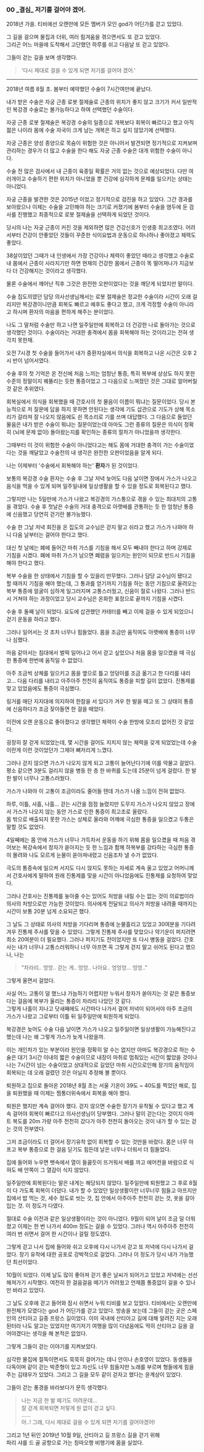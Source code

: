 ### 00 _결심\_ 저기를 걸어야 겠어.

2018년 가을. 티비에선 오랜만에 모든 멤버가 모인 god가 어딘가를 걷고 있었다.
 
그 길을 걸으며 물집과 더위, 여러 힘겨움을 겪으면서도 또 걷고 있었다.  
그리곤 어느 마을에 도착해서 고단했던 하루를 쉬고 다음날 또 걷고 있었다.

그들이 걷는 길을 보며 생각했다.

> '다시 제대로 걸을 수 있게 되면 저기를 걸어야 겠어.'

---

2018년 여름 8월 초. 봄부터 예약했던 수술이 7시간여만에 끝났다.

내가 받은 수술은 자궁 근종 로봇 절제술로 근종의 위치가 좋지 않고 크기가 커서
일반적인 복강경 수술로는 불가능하다고 하여 선택했던 수술이다.

자궁 근종 로봇 절제술은 복강경 수술의 일종으로 개복보다 회복이 빠르다고 했고
아직 젊은 나이라 몸에 수술 자국이 크게 남는 개복은 하고 싶지 않았기에 선택했다.

자궁 근종은 양성 종양으로 목숨이 위험한 것은 아니어서 발견되면 
정기적으로 지켜보며 관리하는 경우가 더 많고 수술을 한다 해도 
자궁 근종 수술은 대개 위험한 수술이 아니다.  

수술 전 많은 검사에서 내 근종이 육종일 확률은 거의 없는 것으로 예상되었다. 
다만 여러개이고 수술하기 편한 위치가 아니었을 뿐 
건강에 심각하게 문제를 일으키는 상태는 아니었다.

자궁 근종을 발견한 것은 2015년 이었고 정기적으로 검진을 하고 있었다.
그간 경과를 보아왔으나 이제는 수술을 고민해야 하는 크기로 커졌기에 봄부터 
수술을 염두에 둔 검사를 진행했고 최종적으로 로봇 절제술을 선택하게 되었던 것이다.

당시의 나는 자궁 근종이 커진 것을 제외하면 많은 건강신호가 인생중 최고조였다.
어려서부터 건강이 안좋았던 것들이 꾸준한 식이요법과 운동으로 하나하나 좋아졌고 체력도 좋았다.

38살이었던 그때가 내 인생에서 가장 건강이나 체력이 좋았던 때라고 생각했고
수술로 내 몸에서 근종이 사라지기만 하면 현재의 건강한 몸에서 
근종이 똑 떨어져나가 지금보다 더 건강해지는 것이라고 생각했다.

물론 수술에서 깨어난 직후 그것은 완전한 오판이었다는 것을 깨닫게 되었지만 말이다.

수술 집도의였던 담당 의사선생님께서는 로봇 절제술은 정교한 수술이라 시간이 오래 걸리지만
복강경이니만큼 회복도 빠르고 예후도 좋다고 했고, 크게 걱정할 수술이 아니라고 
하시며 환자의 마음을 편하게 해주는 분이었다.

나도 그 말처럼 수술만 하고 나면 일주일만에 회복하고 더 건강한 나로 돌아가는 것으로 
생각했던 것이다.
수술이라는 거대한 충격에서 몸을 회복해야 하는 것이라고는 전혀 생각치 못한채.

오전 7시경 첫 수술을 들어가서 내가 중환자실에서 의식을 회복하고 나온 
시간은 오후 2시 반이 넘어서였다.

수술 후의 첫 기억은 온 전신에 처음 느끼는 엄청난 통증, 
특히 복부에 상상도 하지 못한 수준의 정말이지 꿰뚤리는 듯한 통증이었고
그 다음으로 느껴졌던 것은 그대로 얼어버릴 것 같은 추위였다. 

회복실에서 의식을 회복했을 때 간호사의 첫 물음이 이름이 뭐냐는 질문이었다.
당시 본능적으로 저 질문에 답을 하지 못하면 안된다는 생각에
기도 삽관으로 기도가 상해 목소리가 갈라져 잘 나오지 않음에도 쉰 목소리로 
기를 쓰며 대답했다. 그 다음으로 들었던 물음은 내가 받은 수술이 뭐냐는 질문이었는데
아마도 그런 종류의 질문은 의식이 정확히 (뇌에 문제 없이) 돌아왔는지를
확인하는 종류의 절차가 아니었을까 생각한다.

그때부터 이 것이 위험한 수술이 아니었다고는 해도 
몸에 거대한 충격이 가는 수술이었다는 것을 깨달았고 
수술전의 내 생각은 완전한 오판이었음을 알게 되다.

나는 이제부터 '수술에서 회복해야 하는' **환자**가 된 것이었다.

보통의 복강경 수술 환자는 수술 후 그날 저녁 늦어도 다음 날이면 장에서 가스가 나오고 
음식을 먹을 수 있게 되며 일주일내에 일상생활을 할 수 있을 정도로 회복된다고 했다.

그렇지만 나는 5일만에 가스가 나왔고 복강경의 가스통으로 겪을 수 있는
최대치의 고통을 겪었다.
수술 후 첫날은 수술의 거대 충격으로 아랫배를 관통하는 듯 한 엄청난 통증에 
신음했고 당연히 걷기란 불가능했다.  

수술 한 그날 저녁 회진을 온 집도의 교수님은 걷지 말고 쉬라고 했고 
가스가 나와야 하니 다음 날부터는 걸어야 한다고 했다.

대신 첫 날에는 폐에 들어간 마취 가스를 기침을 해서 모두 빼내야 한다고 하며
강제로 기침을 시켰다. 폐에 마취 가스가 남으면 폐렴을 일으키는 원인이 되므로
반드시 기침을 해야 한다고 했다.

복부 수술을 한 상태에서 기침을 할 수 있을리 만무했다.
그러나 담당 교수님이 됐다고 할 때까지 기침을 해야 했는데,
그 통과를 얻기까지 기침을 하는 동안 기침으로 울려오는 복부 통증에 
얼굴이 심하게 일그러지며 고통스러웠고, 신음이 절로 나왔다.
그러나 반드시 거쳐야 하는 과정이었고 당시 교수님은 
온화한 표정으로 끝까지 기침을 시켰다.

수술 후 둘째 날이 되었다. 
요도에 삽관했던 카테터를 빼고 이제 걸을 수 있게 되었으니 걷기 운동을 하라고 했다.

그러나 일어서는 것 조차 너무나 힘들었다.
몸을 조금만 움직여도 아랫배에 통증이 너무나 심했다. 

마음 같아서는 침대에서 벌떡 일어나고 어서 걷고 싶었으나 
처음 몸을 일으켰을 때 극심한 통증에 한번에 움직일 수 없었다. 

아주 조금씩 상체를 일으키고 몸을 옆으로 틀고 엉덩이를 조금 옮기고 
한 다리를 내리고... 다음 다리를 내리고 아주아주 천천히 움직여도 
통증을 피할 길이 없었다. 진통제를 맞고 있었음에도 통증이 극심했다.

링거를 매단 지지대에 의지하여 한참을 서 있다가 겨우 한 발을 떼고
또 그 상태의 통증에 신음하다가 조금 잦아들면 한 걸을 떼었다.

이전에 오랜 운동으로 좋아졌다고 생각했던 체력이 수술 한방에 모조리 없어진 것 같았다.

굉장히 잘 걷게 되었었는데, 몇 시간을 걸어도 지치지 않는 체력을 갖게 되었었는데
수술이란게 이런 것이었던가 그제야 뼈저리게 느꼈다.

그러나 걷지 않으면 가스가 나오지 않게 되고 고통이 늘어난다기에 이를 악물고 걸었다.
평소 같으면 3분도 걸리지 않을 병동 한 층 한 바퀴를 도는데 25분이 넘게 걸렸다.
한 발 한 발이 너무나 고통스러웠다.

가스가 나와야 이 고통이 조금이라도 줄어들 텐데 가스가 나올 느낌이 전혀 없었다.

하루, 이틀, 사흘, 나흘...
걷는 시간을 점점 늘렸지만 도무지 가스가 나오지 않았고
장에서 가스가 나오지 않는 동안 가스로 인한 통증이 최고조로 올랐다.  
몸 밖으로 배출되지 못한 가스는 상체로 올라와 어깨에 극심한 통증을 일으켰고 
두통은 말할 것도 없었다.

4일째에는 몸 안에 가스가 너무나 가득차서 운동을 하기 위해 몸을 일으켰을 때
처음 겪어보는 복강속에서 창자가 쏟아지는 듯 한 느낌과 함께 
하복부를 강타하는 극심한 통증이 몰려와 나도 모르게 눈물이 쏟아져내렸고 
신음조차 낼 수가 없었다.

극도의 통증속에 일으켜 서지도 다시 앉지도 못하는 자세로 계속 울고 있었고
어머니께서 간호사에게 말하여 원래 진통제를 맞을 시간이 아니었음에도 
진통제를 요청하여 맞았다.

그러나 간호사는 진통제를 놓아줄 수는 있어도 처방을 내릴 수는 없는 것이 의료법이라
의사의 처방으로만 가능한 것이었다.
의사에게 전달되고 의사가 처방을 내려줄 때까지는 시간이 보통 20분 넘게 소요되곤 했다.

그 날도 그 상태로 의사의 처방을 기다리며 통증에 눈물흘리고 있었고 30여분을 기다려
겨우 진통제 주사를 맞을 수 있었다.
그렇게 진통제 주사를 맞았으나 약기운이 퍼지려면 최소 20여분이 더 필요했다.
그러나 퍼지기도 전이었지만 또 다시 병동을 걸었다.
간호사는 내가 너무나 고통스러워하니 너무 아프면 꼭 그렇게 걷지 말고 쉬어도 된다고 했으나,
나는 

> "차라리.. 엉엉.. 걷는 게.. 엉엉.. 나아요.. 엉엉엉... 엉엉.." 

그렇게 울면서 걸었다. 

사실 어느 고통이 덜 했느냐 가늠하기 어렵지만 
누워서 창자가 쏟아지는 것 같은 통증보다는 
걸음에 복부가 울리는 통증이 차라리 나았던 것 같다.  
그렇게 나흘이 지나고 닷새째에도 시간마다 나가서 걸어 
저녁이 되어서야 아주 조금의 가스가 
나왔고 그로부터 이틀 뒤 일주일만에 퇴원하게 되었다.

복강경은 늦어도 수술 다음 날이면 가스가 나오고 일주일이면 일상생활이 
가능해진다고 했는데 나는 왜 그렇게 가스가 늦게 나왔을까.

이는 개인차가 있는 부분이라 원인을 정확히 알 수는 없지만
아마도 복강경으로 하는 수술은 대기 3시간 이내의 짧은 수술이므로
내장이 마취로 멈춰있는 시간이 짧았을 것이나 나는 7시간이 넘는 수술이었고
상대적으로 길었던 마취 시간으로인해 장기의 움직임이 회복되는 데 
오래 걸렸던 것은 아닐지 추정해 볼 뿐이다.

퇴원하고 집으로 돌아온 2018년 8월 초는 
서울 기온이 39도 ~ 40도를 찍었던 해로, 집을 퇴원했을 때 
이제는 찜통더위속에서 회복을 해야 했다.

퇴원은 했지만 계속 걸어야 했다.
걷지 않으면 수술한 장기가 유착될 수 있다고 했고 계속 걸어야 회복이 빠르다고
의사선생님이 당부했다. 
그러나 말이 걷는다는 것이지 아파트 복도를 20m 가량 아주 천천히 갔다가
아주 천천히 돌아오는 것이 내가 할 수 있는 걷는 것의 전부였다.

그저 조금이라도 더 걸어서 장기유착 없이 회복할 수 있는 것만을 바랐다.
몸은 너무 아프고 복부 통증으로 한 걸음 딛기도 힘든데 날은 너무나 더워서 더 힘들었다.

집에 들어와 누우면 뱃속에서 열이 들끓듯이 뜨거워서 배를 까고 에어컨을 바람으로
식혀도 배 안쪽이 그 열감이 식지 않았다.

일주일만에 회복된다는 말은 내게는 해당되지 않았다.
일주일만에 퇴원했고 그 후로 8월이 다 가도록 회복이 더뎠다.
내가 할 수 있었던 일상생활이란 너무너무 힘들고 아프지만 집에서 밥 먹는 것,
세수 정도로 씻는 것, 집 안에서 아주아주 천천히 걷는 것, 옷을 갈아입는 것.
이 정도가 다였다.

절대로 수술 이전과 같은 일상생활이라는 것이 아니었다.
9월이 되어 날이 조금 덜 더워졌고 이제는 한 번 나가서 400m 정도는 걸을 수 있었다.
그러나 역시 아주아주 천천히 여러 번 쉬면서 걸어 한 시간이나 걸릴 정도였다.

그렇게 걷고 나서 집에 들어와 쉬고 오후에 다시 나가서 걷고 또 저녁에 다시 나가서 걸었다.
장기 유착에 대한 공포로 강박적으로 걸었다. 그러나 이 정도가 당시 내가 가능했던 최선이었다.

10월이 되었다. 이제 날도 많이 좋아져 걷기 좋은 날씨가 되어가고 있었고 저녁에는
선선해져가기 시작했다.
여전히 한 걸음걸음 떼기가 어려웠고 언제쯤 통증없이 걸을 수 있나만 바라고 있었다.

그 날도 오후에 걷고 들어와 잠시 쉬면서 누워 티비를 보고 있었다.
티비에서는 오랜만에 완전체가 모였다는 god 가 어딘가를 걷고 있었다.
방송을 보는데 그들이 걷는 곳은 스페인의 산티아고 길중 프랑스 길이었다.
이미 국내에 산티아고 길에 대해 알려진 지는 오래된터라 나도 알고는 있었지만
여기저기 여행을 많이 다녔음에도 딱히 산티아고 길을 걸어야겠다는 생각을 
해 본적은 없었다.

그렇게 그들이 걷는 이야기를 지켜보았다.

심각한 물집에 절뚝이면서도 묵묵히 걸어가는 데니 안이나 손호영이 있었다.
동생들을 다독이며 같이 걷는 박준형이 있고
자신도 너무 힘들지만 노래를 부르며 형들에게 힘을 주는 김태우가 있었다.
그리고 그 길을 모두 같이 걷자고 했다는 윤계상이 있었다.

그들이 걷는 풍경을 바라보다가 문득 생각했다.

> 나는 지금 한 발 떼기도 어려운데...   
> 잘 걷게 회복되면 저렇게 원 없이 걷고 싶다.   
> ......  
> 아..! 그래, 다시 제대로 걸을 수 있게 되면 저기를 걸어야겠어!


그리고 1년 뒤인 2019년 10월 9일, 산티아고 길 프랑스 길을 걷기 위해  
파리 샤를 드 골 공항으로 가는 칭따오행 비행기에 몸을 실었다.